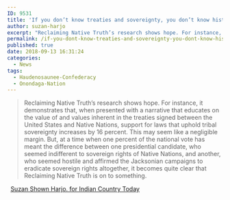 ```yaml
---
ID: 9531
title: 'If you don’t know treaties and sovereignty, you don’t know history'
author: suzan-harjo
excerpt: "Reclaiming Native Truth’s research shows hope. For instance, it demonstrates that, when presented with a narrative that educates on the value of and values inherent in the treaties signed between the United States and Native Nations, support for laws that uphold tribal sovereignty increases by 16 percent. This may seem like a negligible margin"
permalink: /if-you-dont-know-treaties-and-sovereignty-you-dont-know-history/
published: true
date: 2018-09-13 16:31:24
categories:
  - News
tags:
  - Haudenosaunee-Confederacy
  - Onondaga-Nation
---
```

> Reclaiming Native Truth’s research shows hope. For instance, it demonstrates that, when presented with a narrative that educates on the value of and values inherent in the treaties signed between the United States and Native Nations, support for laws that uphold tribal sovereignty increases by 16 percent. This may seem like a negligible margin. But, at a time when one percent of the national vote has meant the difference between one presidential candidate, who seemed indifferent to sovereign rights of Native Nations, and another, who seemed hostile and affirmed the Jacksonian campaigns to eradicate sovereign rights altogether, it becomes quite clear that Reclaiming Native Truth is on to something.

  [Suzan Shown Harjo. for Indian Country Today](https://newsmaven.io/indiancountrytoday/opinion/if-you-don-t-know-treaties-and-sovereignty-you-don-t-know-history-ZNUigGCWbkGU0jxQIrIFSg/)
